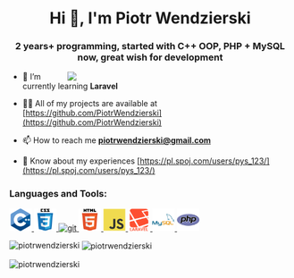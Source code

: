 <h1 align="center">Hi 👋, I'm Piotr Wendzierski</h1>
<h3 align="center">2 years+ programming, started with C++ OOP, PHP + MySQL now, great wish for development</h3>
<img align="right" width="400" src="https://cdn.dribbble.com/users/698857/screenshots/2956148/final-animation.gif">




- 🌱 I’m currently learning **Laravel**

- 👨‍💻 All of my projects are available at [https://github.com/PiotrWendzierski](https://github.com/PiotrWendzierski)

- 📫 How to reach me **piotrwendzierski@gmail.com**

- 📄 Know about my experiences [https://pl.spoj.com/users/pys_123/](https://pl.spoj.com/users/pys_123/)


<p align="left">
</p>

<h3 align="left">Languages and Tools:</h3>
<p align="left"> <a href="https://www.w3schools.com/cpp/" target="_blank" rel="noreferrer"> <img src="https://raw.githubusercontent.com/devicons/devicon/master/icons/cplusplus/cplusplus-original.svg" alt="cplusplus" width="40" height="40"/> </a> <a href="https://www.w3schools.com/css/" target="_blank" rel="noreferrer"> <img src="https://raw.githubusercontent.com/devicons/devicon/master/icons/css3/css3-original-wordmark.svg" alt="css3" width="40" height="40"/> </a> <a href="https://git-scm.com/" target="_blank" rel="noreferrer"> <img src="https://www.vectorlogo.zone/logos/git-scm/git-scm-icon.svg" alt="git" width="40" height="40"/> </a> <a href="https://www.w3.org/html/" target="_blank" rel="noreferrer"> <img src="https://raw.githubusercontent.com/devicons/devicon/master/icons/html5/html5-original-wordmark.svg" alt="html5" width="40" height="40"/> </a> <a href="https://developer.mozilla.org/en-US/docs/Web/JavaScript" target="_blank" rel="noreferrer"> <img src="https://raw.githubusercontent.com/devicons/devicon/master/icons/javascript/javascript-original.svg" alt="javascript" width="40" height="40"/> </a> <a href="https://laravel.com/" target="_blank" rel="noreferrer"> <img src="https://raw.githubusercontent.com/devicons/devicon/master/icons/laravel/laravel-plain-wordmark.svg" alt="laravel" width="40" height="40"/> </a> <a href="https://www.mysql.com/" target="_blank" rel="noreferrer"> <img src="https://raw.githubusercontent.com/devicons/devicon/master/icons/mysql/mysql-original-wordmark.svg" alt="mysql" width="40" height="40"/> </a> <a href="https://www.php.net" target="_blank" rel="noreferrer"> <img src="https://raw.githubusercontent.com/devicons/devicon/master/icons/php/php-original.svg" alt="php" width="40" height="40"/> </a> </p>

<p><img align="left" src="https://github-readme-stats.vercel.app/api/top-langs?username=piotrwendzierski&show_icons=true&locale=en&layout=compact" alt="piotrwendzierski" /></p>

<p>&nbsp;<img align="center" src="https://github-readme-stats.vercel.app/api?username=piotrwendzierski&show_icons=true&locale=en" alt="piotrwendzierski" /></p>

<p><img align="center" src="https://github-readme-streak-stats.herokuapp.com/?user=piotrwendzierski&" alt="piotrwendzierski" /></p>
